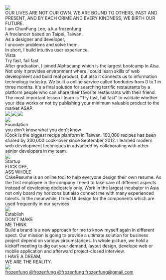 <div id="preload-page"></div>
<div id="fullpage">
  <div class="section">
    <div class="container intro">
      <div class="decorater-one"></div>
      <div class="decorater-two"></div>
      <div class="selfie">
        <img src='images/intro/selfie.png' />
      </div>
      <div class="quote">OUR LIVES ARE NOT OUR OWN. WE ARE BOUND TO OTHERS, PAST AND PRESENT, AND BY EACH CRIME AND EVERY KINDNESS, WE BIRTH OUR FUTURE.
      </div>
      <div class="blank">
      </div>
      <div class="profile">
        I am ChunFung Lee, a.k.a frozenfung
        <br/>
        A freelancer based on Taipei, Taiwan.
        <br/>
        As a designer and developer,
        <br/>
        I uncover problems and solve them.
        <br/>
        In short, I build intuitive user experience.
      </div>
    </div>
  </div>
  <!-- Career Start -->
  <!-- ALPHA Camp -->
  <div class="section">
    <div class="container foodudes">
      <div class="decorater-one reveal"></div>
      <div class="content reveal">
        <div class="title">Vista</div>
        <div class="subtitle">Try fast, fail fast</div>
        <div class="paragraph paragraph-one">
          After graduation, I joined Alphacamp which is the largest bootcamp in Aisa. Not only it provides environment where I could learn skills of web development and build real product, but also it connects us to information technology industry. We built a online service called foodudes from 0 to 1 in three months. It's a final solution for searching terrific restaurants by a platform people who can share their favorite restaurants with their friend. The most important lesson I learn is “Try fast, fail fast” to validate whether your idea works or not by publishing your minimum valuable product to the market ASAP.
        </div>
      </div>
      <a href="#" class="website reveal" title="Service is not supported anymore :$">
        <img src="images/foodudes/website.png">
      </a>
      <a href="#" class="ipad reveal" title="Service is not supported anymore :$">
        <img src="images/foodudes/ipad.png">
      </a>
      <a href="#" class="iphoneX reveal" title="Service is not supported anymore :$">
        <img src="images/foodudes/iphoneX.png">
      </a>
    </div>
  </div>
  <!-- iCook -->
  <div class="section">
    <div class="container icook">
      <a href="https://icook.tw" target="new" class="MBPr reveal">
        <img src="images/icook/MBPr.png">
      </a>
      <div class="decorater-one reveal"></div>
      <div class="content reveal">
        <div class="title">Foundation</div>
        <div class="subtitle">you don't know what you don't know</div>
        <div class="paragraph paragraph-one">
          iCook is the biggest recipe planform in Taiwan. 100,000 recipes has been shared by 300,000 cook-lover since September 2012. I learned modern web development techniques in advanced by collaborating with other senior developers in my team.
        </div>
      </div>
    </div>
  </div>
  <!-- CakeResume -->
  <div class="section">
    <div class="container cakeresume">
      <a href="https://cakeresume.com" target="new" class="resume reveal">
        <img src="images/cakeresume/resume.png">
      </a>
      <div class="decorater-one reveal"></div>
      <div class="content reveal">
        <div class="title">Startup</div>
        <div class="subtitle">FUCK OFF, <br/> ASS WHOLE</div>
        <div class="paragraph paragraph-one">
        CakeResume is an online tool to help everyone design their own resume. As the first employee in the company I need to take care of different aspects instead of developing dedicately only. Work in the largest incubator in Asia not only board my horizons but also connect me with many experienced talents. In the meanwhile, I tried UI design for the components which are used frequently in our services
        </div>
      </div>
    </div>
  </div>
  <!-- DMMT -->
  <div class="section active">
    <div class="container dmmt">
      <a href="https://dmmt.design" target="new" class="interviewing reveal">
        <img src="images/dmmt/interviewing.gif">
      </a>
      <div class="decorater-one reveal"></div>
      <div class="content reveal">
        <div class="title">Establish</div>
        <div class="subtitle">DON'T MAKE<br/>ME THINK</div>
      </div>
      <div class="paragraph paragraph-one reveal">
      Build a brand is a new approach for me to know myself again in different spect.  Our mission is going to provide a ultimate solution for business project depend on various circumstances. In whole picture, we hold a kickoff meeting to dig out your demand, layout design, develope web or mobile application and afterward project-closed interview.
      </div>
    </div>
  </div>
  <!-- Career End -->
  <div class="section">
    <div class="container end">
      <div class="decorater-one reveal"></div>
      <div class="quote reveal">
      I HAVE A DREAM,<br/>
      WE ARE THE REALITY.
      </div>
      <div class="mates reveal">
        <img src="images/end/mates.jpg" />
      </div>
      <div class="contact reveal">
        <a href="https://github.com/frozenfung" target="new">
          <i class="fab fa-github"></i>
          <span>frozenfung</span>
        </a>
        <a href="https://twitter.com/frozenfung" target="new">
          <i class="fab fa-twitter"></i>
          <span>@frozenfung</span>
        </a>
        <a href="https://medium.com/@frozenfung" target="new">
          <i class="fab fa-medium"></i>
          <span>@frozenfung</span>
        </a>
        <a href="mailto:frozenfung@gmail.com">
          <i class="fas fa-envelope"></i>
          <span>frozenfung@gmail.com</span>
        </a>
      </div>
    </div>
  </div>
</div>
